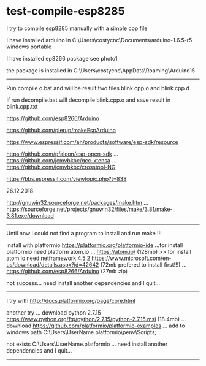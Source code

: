 # test-compile-esp8285
I try to compile esp8285 manually with a simple cpp file 

I have installed arduino in C:\Users\costycnc\Documents\arduino-1.6.5-r5-windows portable

I have installed ep8266 package see photo1

the package is installed in C:\Users\costycnc\AppData\Roaming\Arduino15

__________________________________________________________________________

Run compile o.bat and will be result two files blink.cpp.o and blink.cpp.d

If run decompile.bat will decompile blink.cpp.o and save result in blink.cpp.txt

https://github.com/esp8266/Arduino

https://github.com/plerup/makeEspArduino

https://www.espressif.com/en/products/software/esp-sdk/resource

https://github.com/pfalcon/esp-open-sdk ... https://github.com/jcmvbkbc/gcc-xtensa ... https://github.com/jcmvbkbc/crosstool-NG

https://bbs.espressif.com/viewtopic.php?t=838

26.12.2018

http://gnuwin32.sourceforge.net/packages/make.htm ... https://sourceforge.net/projects/gnuwin32/files/make/3.81/make-3.81.exe/download

---------------------------------------------------------------------------------------------------------------

Until now i could not find a program to install and run make !!!

install with platformio https://platformio.org/platformio-ide ...for install platformio need platform atom.io ... https://atom.io/ (128mb) >> for install atom.io need netframework 4.5.2 https://www.microsoft.com/en-us/download/details.aspx?id=42642 (72mb prefered to install first!!!) ... https://github.com/esp8266/Arduino (27mb zip)

not success... need install another dependencies and I quit...

-------------------------------------------------------------------------------------------------------------------------------

I try with http://docs.platformio.org/page/core.html

another try ... download python 2.7.15 https://www.python.org/ftp/python/2.7.15/python-2.7.15.msi (18.4mb) ... 
download https://github.com/platformio/platformio-examples ... add to windows path C:\Users\UserName\.platformio\penv\Scripts;

not exists C:\Users\UserName\.platformio  ... need install another dependencies and I quit...

------------------------------------------------------------------------------------------------------------------------------







